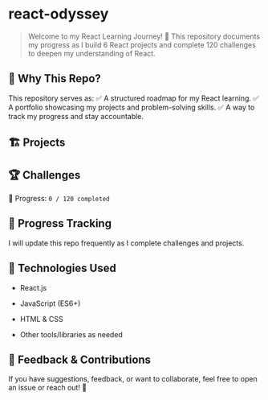 # react-odyssey

> Welcome to my React Learning Journey! 🎯 This repository documents my progress as I build 6 React projects and complete 120 challenges to deepen my understanding of React.

## 📌 Why This Repo?

This repository serves as:
✅ A structured roadmap for my React learning.
✅ A portfolio showcasing my projects and problem-solving skills.
✅ A way to track my progress and stay accountable.

## 🏗️ Projects

## 🏆 Challenges

📝 Progress: `0 / 120 completed`

## 📅 Progress Tracking

I will update this repo frequently as I complete challenges and projects.

## 🚀 Technologies Used

   + React.js

   + JavaScript (ES6+)

   + HTML & CSS

   + Other tools/libraries as needed

## 📢 Feedback & Contributions

If you have suggestions, feedback, or want to collaborate, feel free to open an issue or reach out! 🚀
